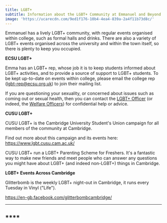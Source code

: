 ```yaml
---
title: LGBT+
subtitle: Information about the LGBT+ Community at Emmanuel and Beyond
image: 'https://ucarecdn.com/9ed1f176-10b4-4ea4-839a-2a4f11b73d8c/'
---
```

Emmanuel has a lively LGBT+ community, with regular events organised within college, such as formal halls and drinks. There are also a variety of  LGBT+ events organised across the university and within the town itself, so there is plenty to keep you occupied.

**ECSU LGBT+**

Emma has an LGBT+ rep, whose job it is to keep students informed about LGBT+ activities, and to provide a source of support to LGBT+ students. To be kept up-to-date on events within college, please email the college rep (lgbt-rep@ecsu.org.uk) to join their mailing list. 

If you are questioning your sexuality, or concerned about issues such as coming out or sexual health, then you can contact the  [LGBT+ Officer](lgbt_officer.html) (or indeed, the [Welfare Officers](female_welfare.html)) for confidential help or advice. 

**CUSU LGBT+**

CUSU LGBT+ is the Cambridge University Student's Union campaign for all members of the community at Cambridge. 

Find out more about this campaign and its events here: https://www.lgbt.cusu.cam.ac.uk/

CUSU LGBT+ run a LGBT+ Parenting Scheme for Freshers. It's a fantastic way to make new friends and meet people who can answer any questions you might have about LGBT+ (and indeed non-LGBT+) things in Cambridge. 

**LGBT+ Events Across Cambridge**

Glitterbomb is the weekly LGBT+ night-out in Cambridge, it runs every Tuesday in Vinyl ("Life").

 https://en-gb.facebook.com/glitterbombcambridge/



****

## ****

